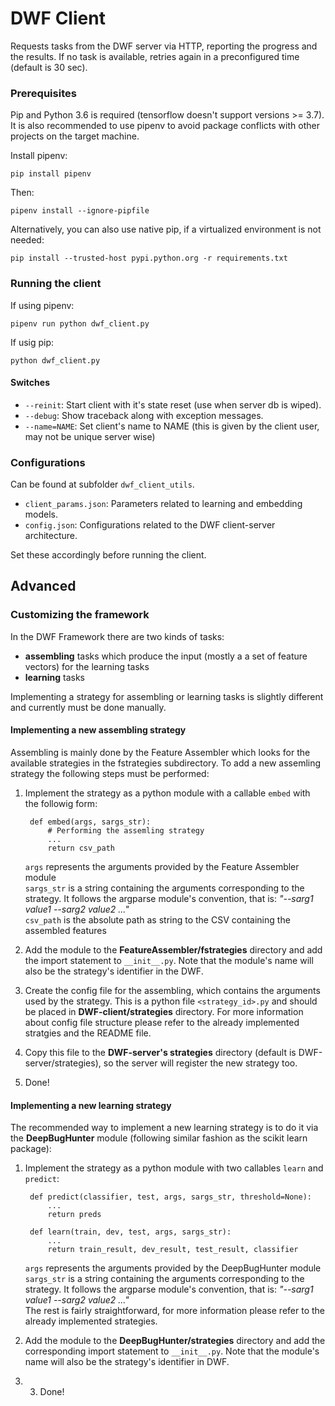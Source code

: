 # DWF Client

Requests tasks from the DWF server via HTTP, reporting the progress and the results.
If no task is available, retries again in a preconfigured time (default is 30 sec). 

### Prerequisites
Pip and Python 3.6 is required (tensorflow doesn't support versions >= 3.7).
It is also recommended to use pipenv to avoid package conflicts with other projects on the target machine. 

Install pipenv:

    pip install pipenv

Then:

    pipenv install --ignore-pipfile

Alternatively, you can also use native pip, if a virtualized environment is not needed:

    pip install --trusted-host pypi.python.org -r requirements.txt

### Running the client
If using pipenv:

    pipenv run python dwf_client.py

If usig pip:

    python dwf_client.py

#### Switches
- `--reinit`: Start client with it's state reset (use when server db is wiped).
- `--debug`: Show traceback along with exception messages.
- `--name=NAME`: Set client's name to NAME (this is given by the client user, may not be unique server wise)  

### Configurations
Can be found at subfolder `dwf_client_utils`.
   
- `client_params.json`: Parameters related to learning and embedding models.
- `config.json`: Configurations related to the DWF client-server architecture.

Set these accordingly before running the client.

## Advanced

### Customizing the framework

In the DWF Framework there are two kinds of tasks: 

- **assembling** tasks which produce the input (mostly a a set of feature vectors) for the learning tasks
- **learning** tasks 

Implementing a strategy for assembling or learning tasks is slightly different and currently must be done manually.

#### Implementing a new assembling strategy
Assembling is mainly done by the Feature Assembler which looks for the available strategies in the fstrategies subdirectory. To add a new assemling strategy the following steps must be performed:

1. Implement the strategy as a python module with a callable `embed` with the followig form:
    
        def embed(args, sargs_str):
            # Performing the assemling strategy
            ...
            return csv_path
    `args` represents the arguments provided by the Feature Assembler module  
    `sargs_str` is a string containing the arguments corresponding to the strategy. It follows the argparse module's convention, that is: *"--sarg1 value1 --sarg2 value2 ..."*  
    `csv_path` is the absolute path as string to the CSV containing the assembled features
2. Add the module to the **FeatureAssembler/fstrategies** directory and add the import statement to `__init__.py`. Note that the module's name will also be the strategy's identifier in the DWF.
3. Create the config file for the assembling, which contains the arguments used by the strategy. This is a python file `<strategy_id>.py` and should be placed in **DWF-client/strategies** directory. For more information about config file structure please refer to the already implemented stratgies and the README file.
4. Copy this file to the **DWF-server's strategies** directory (default is DWF-server/strategies), so the server will register the new strategy too.
5. Done!

#### Implementing a new learning strategy
The recommended way to implement a new learning strategy is to do it via the **DeepBugHunter** module (following similar fashion as the scikit learn package):

1. Implement the strategy as a python module with two callables `learn` and `predict`:
    
        def predict(classifier, test, args, sargs_str, threshold=None):
            ...
            return preds

        def learn(train, dev, test, args, sargs_str):
            ...
            return train_result, dev_result, test_result, classifier
        
    `args` represents the arguments provided by the DeepBugHunter module  
    `sargs_str` is a string containing the arguments corresponding to the strategy. It follows the argparse module's convention, that is: *"--sarg1 value1 --sarg2 value2 ..."*  
    The rest is fairly straightforward, for more information please refer to the already implemented strategies.
2. Add the module to the **DeepBugHunter/strategies** directory and add the corresponding import statement to `__init__.py`. Note that the module's name will also be the strategy's identifier in DWF.
3. 3. Done!
